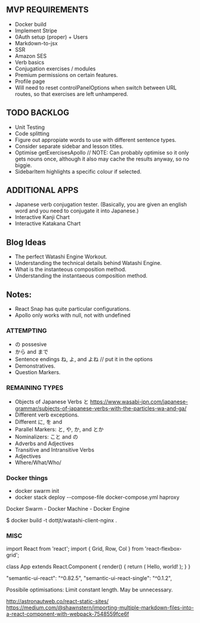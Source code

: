 ## MVP REQUIREMENTS
- Docker build
- Implement Stripe
- 0Auth setup (proper) + Users
- Markdown-to-jsx
- SSR
- Amazon SES
- Verb basics
- Conjugation exercises / modules
- Premium permissions on certain features. 
- Profile page
- Will need to reset controlPanelOptions when switch between URL routes, so that exercises are left unhampered. 

## TODO BACKLOG 
- Unit Testing
- Code splitting
- Figure out appropiate words to use with different sentence types.
- Consider separate sidebar and lesson titles.
- Optimise getExercisesApollo     // NOTE: Can probably optimise so it only gets nouns once, although it also may cache the results anyway, so no biggie.
- SidebarItem highlights a specific colour if selected. 

## ADDITIONAL APPS
- Japanese verb conjugation tester. (Basically, you are given an english word and you need to conjugate it into Japanese.)
- Interactive Kanji Chart
- Interactive Katakana Chart

## Blog Ideas

- The perfect Watashi Engine Workout.
- Understanding the technical details behind Watashi Engine.
- What is the instanteous composition method.
- Understanding the instantaeous composition method.


## Notes: 

- React Snap has quite particular configurations. 
- Apollo only works with null, not with undefined

### ATTEMPTING
- の possesive
- から and まで
- Sentence endings ね, よ, and よね // put it in the options
- Demonstratives.
- Question Markers.

### REMAINING TYPES
- Objects of Japanese Verbs と https://www.wasabi-jpn.com/japanese-grammar/subjects-of-japanese-verbs-with-the-particles-wa-and-ga/
- Different verb exceptions.
- Different に, を and
- Parallel Markers: と, や, か, and とか
- Nominalizers: こと and の
- Adverbs and Adjectives
- Transitive and Intransitive Verbs
- Adjectives
- Where/What/Who/

### Docker things 

- docker swarm init
- docker stack deploy --compose-file docker-compose.yml haproxy

Docker Swarm - Docker Machine - Docker Engine 

$ docker build -t dottjt/watashi-client-nginx .

### MISC

import React from 'react'; import { Grid, Row, Col } from 'react-flexbox-grid';

class App extends React.Component { render() { return ( Hello, world! ); } }

"semantic-ui-react": "^0.82.5", "semantic-ui-react-single": "^0.1.2",

Possibile optimisations: Limit constant length. May be unnecessary.

http://astronautweb.co/react-static-sites/
https://medium.com/@shawnstern/importing-multiple-markdown-files-into-a-react-component-with-webpack-7548559fce6f